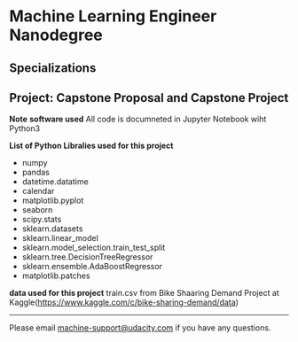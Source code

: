 # Machine Learning Engineer Nanodegree
## Specializations
## Project: Capstone Proposal and Capstone Project

**Note**
**software used**
All code is documneted in Jupyter Notebook wiht Python3
 
**List of Python Libralies used for this project**
 * numpy
 * pandas
 * datetime.datatime  
 * calendar
 * matplotlib.pyplot 
 * seaborn 
 * scipy.stats
 * sklearn.datasets
 * sklearn.linear_model
 * sklearn.model_selection.train_test_split
 * sklearn.tree.DecisionTreeRegressor
 * sklearn.ensemble.AdaBoostRegressor
 * matplotlib.patches 
 
**data used for this project**
train.csv from Bike Shaaring Demand Project at Kaggle(https://www.kaggle.com/c/bike-sharing-demand/data)
 
_________________________________________________________________________________________________________________


Please email [machine-support@udacity.com](mailto:machine-support@udacity.com) if you have any questions.
